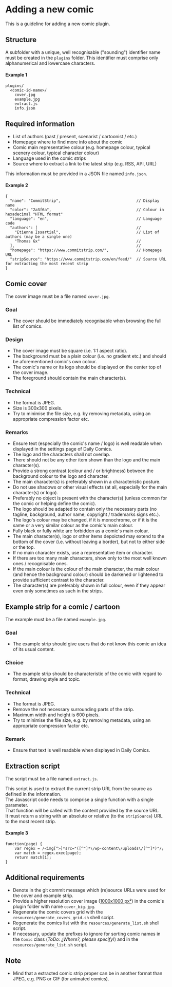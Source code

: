 # Adding a new comic
This is a guideline for adding a new comic plugin.

## Structure
A subfolder with a unique, well recognisable ("sounding") identifier name must be created in the `plugins` folder.
This identifier must comprise only alphanumerical and lowercase characters.

#### Example 1
```
plugins/
  <comic-id-name>/
    cover.jpg
    example.jpg
    extract.js
    info.json
```

## Required information
- List of authors (past / present, scenarist / cartoonist / etc.)
- Homepage where to find more info about the comic
- Comic main representative colour (e.g. homepage colour, typical scenery colour, typical character colour)
- Language used in the comic strips
- Source where to extract a link to the latest strip (e.g. RSS, API, URL)

This information must be provided in a JSON file named `info.json`.

#### Example 2
```
{
  "name": "CommitStrip",                                 // Display name
  "color": "2a3f6a",                                     // Colour in hexadecimal "HTML format"
  "language": "en",                                      // Language code
  "authors": [                                           //
    "Etienne Issartial",                                 // List of authors (may be a single one)
    "Thomas Gx"                                          //
  ],                                                     //
  "homepage": "https://www.commitstrip.com/",            // Homepage URL
  "stripSource": "https://www.commitstrip.com/en/feed/"  // Source URL for extracting the most recent strip
}
```

## Comic cover
The cover image must be a file named `cover.jpg`.

### Goal
- The cover should be immediately recognisable when browsing the full list of comics.

### Design
- The cover image must be square (i.e. 1:1 aspect ratio).
- The background must be a plain colour (i.e. no gradient etc.) and should be aforementioned comic's own colour.
- The comic's name or its logo should be displayed on the center top of the cover image.
- The foreground should contain the main character(s).

### Technical
- The format is JPEG.
- Size is 300x300 pixels.
- Try to minimise the file size, e.g. by removing metadata, using an appropriate compression factor etc.

### Remarks
- Ensure text (especially the comic's name / logo) is well readable when displayed in the settings page of Daily Comics.
- The logo and the characters shall not overlap.
- There should not be any other item shown than the logo and the main character(s).
- Provide a strong contrast (colour and / or brightness) between the background colour to the logo and character.
- The main character(s) is preferably shown in a characteristic posture.
- Do not use shadows or other visual effects (at all, especially for the main character(s) or logo).
- Preferably no object is present with the character(s) (unless common for the comic or helping define the comic).
- The logo should be adapted to contain only the necessary parts (no tagline, background, author name, copyright / trademarks signs etc.).
- The logo's colour may be changed, if it is monochrome, or if it is the same or a very similar colour as the comic's main colour.
- Fully black or fully white are forbidden as a comic's main colour.
- The main character(s), logo or other items depoicted may extend to the bottom of the cover (i.e. without leaving a border), but not to either side or the top.
- If no main character exists, use a representative item or character.
- If there are too many main characters, show only to the most well known ones / recognisable ones.
- If the main colour is the colour of the main character, the main colour (and hence the background colour) should be darkened or lightened to provide sufficient contrast to the character.
- The character(s) are preferably shown in full colour, even if they appear even only sometimes as such in the strips.

## Example strip for a comic / cartoon
The example must be a file named `example.jpg`.

### Goal
- The example strip should give users that do not know this comic an idea of its usual content.

### Choice
- The example strip should be characteristic of the comic with regard to format, drawing style and topic.

### Technical
- The format is JPEG.
- Remove the not necessary surrounding parts of the strip.
- Maximum width and height is 600 pixels.
- Try to minimise the file size, e.g. by removing metadata, using an appropriate compression factor etc.

### Remark
- Ensure that text is well readable when displayed in Daily Comics.

## Extraction script
The script must be a file named `extract.js`.

This script is used to extract the current strip URL from the source as defined in the information.  
The Javascript code needs to comprise a single function with a single parameter.  
That function will be called with the content provided by the source URL.  
It must return a string with an absolute or relative (to the `stripSource`) URL to the most recent strip.

#### Example 3
```
function(page) {
    var regex = /<img[^>]*src="([^"]*\/wp-content\/uploads\/[^"]*)"/;
    var match = regex.exec(page);
    return match[1];
}
```

## Additional requirements
- Denote in the git commit message which (re)source URLs were used for the cover and example strip.
- Provide a higher resolution cover image ([1000x1000 px²](https://github.com/tardypad/sailfishos-daily-comics/pull/86#issuecomment-491614824)) in the comic's plugin folder with name `cover_big.jpg`.
- Regenerate the comic covers grid with the `resources/generate_covers_grid.sh` shell script.
- Regenerate the comics list with the `resources/generate_list.sh` shell script.
- If necessary, update the prefixes to ignore for sorting comic names in the `Comic` class (*ToDo: ¿Where?, please specify!*) and in the `resources/generate_list.sh` script.

## Note
- Mind that a extracted comic strip proper can be in another format than JPEG, e.g. PNG or GIF (for animated comics).
